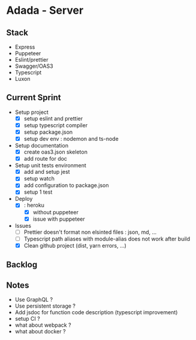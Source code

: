 # Adada - Server

## Stack
- Express
- Puppeteer
- Eslint/prettier
- Swagger/OAS3
- Typescript
- Luxon

## Current Sprint
- Setup project 
    - [x] setup eslint and prettier
    - [x] setup typescript compiler
    - [x] setup package.json
    - [x] setup dev env : nodemon and ts-node
- Setup documentation 
    - [x] create oas3.json skeleton
    - [x] add route for doc
- Setup unit tests environment
    - [x] add and setup jest
    - [x] setup watch 
    - [x] add configuration to package.json 
    - [x] setup 1 test
- Deploy
  - [x] : heroku
    - [x] without puppeteer 
    - [x] issue with puppeteer
- Issues
  - [ ] Prettier doesn't format non elsinted files : json, md, ...
  - [ ] Typescript path aliases with module-alias does not work after build
  - [x] Clean github project (dist, yarn errors, ...)

## Backlog

## Notes
- Use GraphQL ?
- Use persistent storage ?
- Add jsdoc for function code description (typescript improvement)
- setup CI ?
- what about webpack ? 
- what about docker ? 